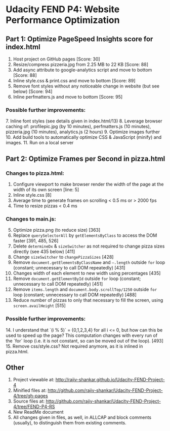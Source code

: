 <h1>Udacity FEND P4: Website Performance Optimization</h1>

<h2>Part 1: Optimize PageSpeed Insights score for index.html</h2>

1.	Host project on GitHub pages [Score: 30]
2.	Resize/compress pizzeria.jpg from 2.25 MB to 22 KB [Score: 88]
3.	Add async attribute to google-analytics script and move to bottom [Score: 88]
4.	Inline style.css & print.css and move to bottom [Score: 89]
5.	Remove font styles without any noticeable change in website (but see below) [Score: 94]
6.	Inline perfmatters.js and move to bottom [Score: 95]

<h3>Possible further improvements:</h3>
7.	Inline font styles (see details given in index.html/13)
8.	Leverage browser caching of: profilepic.jpg (by 10 minutes), perfmatters.js (10 minutes), pizzeria.jpg (10 minutes), analytics.js (2 hours)
9.	Optimize images further
10.	Add build tools to automatically optimize CSS & JavaScript (minify) and images.
11.	Run on a local server

<h2>Part 2: Optimize Frames per Second in pizza.html</h2>

<h3>Changes to pizza.html:</h3>

1.	Configure viewport to make browser render the width of the page at the width of its own screen  [line: 5]
2.	Inline style.css  [8]
3.	Average time to generate frames on scrolling < 0.5 ms or > 2000 fps
4.	Time to resize pizzas < 0.4 ms

<h3>Changes to main.js:</h3>

5.	Optimize pizza.png (to reduce size)  [363]
6.	Replace `querySelectorAll` by `getElementsByClass` to access the DOM faster  [391, 485, 526]
7.	Delete `determineDx` & `sizeSwitcher` as not required to change pizza sizes directly (see 435 below)  [411]
8.	Change `sizeSwitcher` to `changePizzaSizes`  [428]
9.	Remove `document.getElementsByClassName` and `–.length` outside `for` loop (constant; unnecessary to call DOM repeatedly)  [431]
10.	Changes width of each element to new width using percentages  [435]
11.	Remove `document.getElementById` outside `for` loop (constant; unnecessary to call DOM repeatedly)  [451]
12.	Remove `items.length` and `document.body.scrollTop/1250` outside `for` loop (constant; unnecessary to call DOM repeatedly)  [488]
13.	Reduce number of pizzas to only that necessary to fill the screen, using `screen.availHeight`  [515]

<h3>Possible further improvements:</h3>
14.	I understand that `(i % 5)` = {0,1,2,3,4} for all i <= 0, but how can this be used to speed up the page?  This computation changes with every run of the `for` loop (i.e. it is not constant, so can be moved out of the loop).  [493]
15.	Remove css/style.css?  Not required anymore, as it is inlined in pizza.html.

<h2>Other</h2>

1.	Project viewable at:  http://rajiv-shankar.github.io/Udacity-FEND-Project-4
2.	Minified files at:  http://github.com/rajiv-shankar/Udacity-FEND-Project-4/tree/gh-pages
3.	Source files at:  http://github.com/rajiv-shankar/Udacity-FEND-Project-4/tree/FEND-P4-RS
4.	New ReadMe document
5.	All changes given in files, as well, in ALLCAP and block comments (usually), to distinguish them from existing comments.


